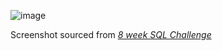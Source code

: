 ![image](https://github.com/GBlanch/SQL-weekly-challenges/assets/136500426/445ed085-2bc3-46fb-9797-62f248791c38)

Screenshot sourced from [_8 week SQL Challenge_](https://8weeksqlchallenge.com/case-study-3/)
